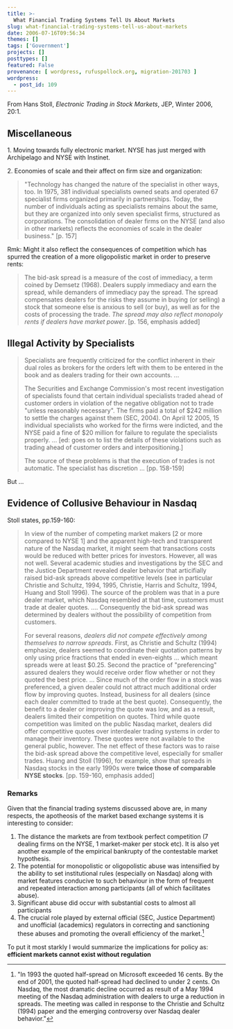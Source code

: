```yaml
---
title: >-
  What Financial Trading Systems Tell Us About Markets
slug: what-financial-trading-systems-tell-us-about-markets
date: 2006-07-16T09:56:34
themes: []
tags: ['Government']
projects: []
posttypes: []
featured: False
provenance: [ wordpress, rufuspollock.org, migration-201703 ]
wordpress:
  - post_id: 109
---
```


From Hans Stoll, *Electronic Trading in Stock Markets*, JEP, Winter 2006, 20:1.

## Miscellaneous ##

1\. Moving towards fully electronic market. NYSE has just merged with Archipelago and NYSE with Instinet.

2\. Economies of scale and their affect on firm size and organization:

> "Technology has changed the nature of the specialist in other ways, too. In 1975, 381 individual specialists owned seats and operated 67 specialist firms organized primarily in partnerships. Today, the number of individuals acting as specialists remains about the same, but they are organized into only seven specialist firms, structured as corporations. The consolidation of dealer firms on the NYSE (and also in other markets) reflects the economies of scale in the dealer business." [p. 157]

Rmk: Might it also reflect the consequences of competition which has spurred the creation of a more oligopolistic market in order to preserve rents:

> The bid-ask spread is a measure of the cost of immediacy, a term coined by Demsetz (1968). Dealers supply immediacy and earn the spread, while demanders of immediacy pay the spread. The spread compensates dealers for the risks they assume in buying (or selling) a stock that someone else is anxious to sell (or buy), as well as for the costs of processing the trade. *The spread may also reflect monopoly rents if dealers have market power*. [p. 156, emphasis added]

## Illegal Activity by Specialists ##

> Specialists are frequently criticized for the conflict inherent in their dual roles as brokers for the orders left with them to be entered in the book and as dealers trading for their own accounts. ...
>
> The Securities and Exchange Commission's most recent investigation of specialists found that certain individual specialists traded ahead of customer orders in violation of the negative obligation not to trade "unless reasonably necessary". The firms paid a total of $242 million to settle the charges against them (SEC, 2004). On April 12 2005, 15 individual specialists who worked for the firms were indicted, and the NYSE paid a fine of $20 million for failure to regulate the specialists properly. ... [ed: goes on to list the details of these violations such as trading ahead of customer orders and interpositioning.]
>
> The source of these problems is that the execution of trades is not automatic. The specialist has discretion ... [pp. 158-159]

But ...

## Evidence of Collusive Behaviour in Nasdaq ##

Stoll states, pp.159-160:

> In view of the number of competing market makers [2 or more compared to NYSE 1] and the apparent high-tech and transparent nature of the Nasdaq market, it might seem that transactions costs would be reduced with better prices for investors. However, all was not well. Several academic studies and investigations by the SEC and the Justice Department revealed dealer behavior that articifially raised bid-ask spreads above competitive levels (see in particular Christie and Schultz, 1994, 1995, Christie, Harris and Schultz, 1994, Huang and Stoll 1996). The source of the problem was that in a pure dealer market, which Nasdaq resembled at that time, customers must trade at dealer quotes. .... Consequently the bid-ask spread was determined by dealers without the possibility of competition from customers.
>
> For several reasons, *dealers did not compete effectively among themselves to narrow spreads*. First, as Christie and Schultz (1994) emphasize, dealers seemed to coordinate their quotation patterns by only using price fractions that ended in even-eights ... which meant spreads were at least $0.25. Second the practice of "preferencing" assured dealers they would receive order flow whether or not they quoted the best price. ... Since much of the order flow in a stock was preferenced, a given dealer could not attract much additional order flow by improving quotes. Instead, business for all dealers (since each dealer committed to trade at the best quote). Consequently, the benefit to a dealer or improving the quote was low, and as a result, dealers limited their competition on quotes. Third while quote competition was limited on the public Nasdaq market, dealers did offer competitive quotes over interdealer trading systems in order to manage their inventory. These quotes were not available to the general public, however. The net effect of these factors was to raise the bid-ask spread above the competitive level, especially for smaller trades. Huang and Stoll (1996), for example, show that spreads in Nasdaq stocks in the early 1990s were **twice those of comparable NYSE stocks**. [pp. 159-160, emphasis added]

### Remarks ###

Given that the financial trading systems discussed above are, in many respects, the apotheosis of the market based exchange systems it is interesting to consider:

1. The distance the markets are from textbook perfect competition (7 dealing firms on the NYSE, 1 market-maker per stock etc). It is also yet another example of the empirical bankrupty of the contestable market hypothesis.
2. The potential for monopolistic or oligopolistic abuse was intensified by the ability to set institutional rules (especially on Nasdaq) along with market features conducive to  such behaviour in the form of frequent and repeated interaction among participants (all of which facilitates abuse).
2. Significant abuse did occur with substantial costs to almost all participants
3. The crucial role played by external official (SEC, Justice Department) and unofficial (academics) regulators in correcting and sanctioning these abuses and promoting the overall efficiency of the market.[^1]

To put it most starkly I would summarize the implications for policy as: **efficient markets cannot exist without regulation**

[^1]:  "In 1993 the quoted half-spread on Microsoft exceeded 16 cents. By the end of 2001, the quoted half-spread had declined to under 2 cents. On Nasdaq, the most dramatic decline occurred as result of a May 1994 meeting of the Nasdaq administration with dealers to urge a reduction in spreads. The meeting was called in response to the Christie and Schultz (1994) paper and the emerging controversy over Nasdaq dealer behavior."

